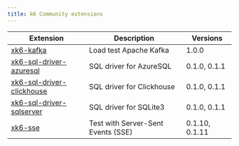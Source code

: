 ```yaml
---
title: k6 Community extensions
---
```


| Extension                                                                               | Description                                       | Versions                                 |
| --------------------------------------------------------------------------------------- | ------------------------------------------------- | ---------------------------------------- |
| [xk6-kafka](https://github.com/mostafa/xk6-kafka)                                       | Load test Apache Kafka                            | 1.0.0                                    |
| [xk6-sql-driver-azuresql](https://github.com/grafana/xk6-sql-driver-azuresql)           | SQL driver for AzureSQL                           | 0.1.0, 0.1.1                             |
| [xk6-sql-driver-clickhouse](https://github.com/grafana/xk6-sql-driver-clickhouse)       | SQL driver for Clickhouse                         | 0.1.0, 0.1.1                             |
| [xk6-sql-driver-sqlserver](https://github.com/grafana/xk6-sql-driver-sqlserver)         | SQL driver for SQLite3                            | 0.1.0, 0.1.1                             |
| [xk6-sse](https://github.com/phymbert/xk6-sse)                                          | Test with Server-Sent Events (SSE)                | 0.1.10, 0.1.11                           |
